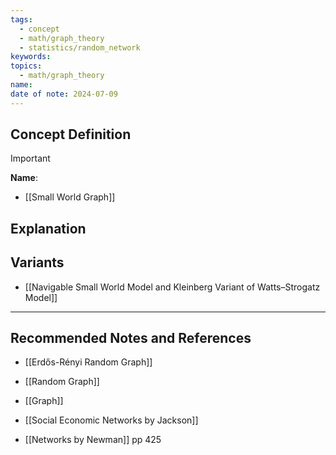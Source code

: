 ```yaml
---
tags:
  - concept
  - math/graph_theory
  - statistics/random_network
keywords: 
topics:
  - math/graph_theory
name: 
date of note: 2024-07-09
---
```


## Concept Definition

>[!important]
>**Name**: 



- [[Small World Graph]]


## Explanation




## Variants

- [[Navigable Small World Model and Kleinberg Variant of Watts–Strogatz Model]]


-----------
##  Recommended Notes and References



- [[Erdős-Rényi Random Graph]]
- [[Random Graph]]
- [[Graph]]



- [[Social Economic Networks by Jackson]]
- [[Networks by Newman]] pp 425